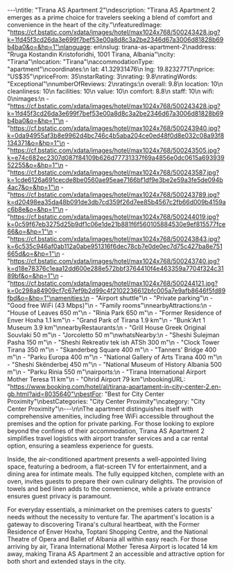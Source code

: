 ---\ntitle: "Tirana AS Apartment 2"\ndescription: "Tirana AS Apartment 2 emerges as a prime choice for travelers seeking a blend of comfort and convenience in the heart of the city."\nfeaturedImage: "https://cf.bstatic.com/xdata/images/hotel/max1024x768/500243428.jpg?k=1fd45f3cd26da3e699f7bef53e00a8d8c3a2be2346d67a3006d81828b69b4ba0&o=&hp=1"\nlanguage: en\nslug: tirana-as-apartment-2\naddress: "Rruga Kostandin Kristoforidhi, 1001 Tirana, Albania"\ncity: "Tirana"\nlocation: "Tirana"\naccommodationType: "apartment"\ncoordinates:\n  lat: 41.32931476\n  lng: 19.82327717\nprice: "US$35"\npriceFrom: 35\nstarRating: 3\nrating: 9.8\nratingWords: "Exceptional"\nnumberOfReviews: 2\nratings:\n  overall: 9.8\n  location: 10\n  cleanliness: 10\n  facilities: 10\n  value: 10\n  comfort: 8.8\n  staff: 10\n  wifi: 0\nimages:\n  - "https://cf.bstatic.com/xdata/images/hotel/max1024x768/500243428.jpg?k=1fd45f3cd26da3e699f7bef53e00a8d8c3a2be2346d67a3006d81828b69b4ba0&o=&hp=1"\n  - "https://cf.bstatic.com/xdata/images/hotel/max1024x768/500243940.jpg?k=0da94955af3b8e9962d4bc746c4b5aba204ce0ed48f0d8e032c08a93f8134371&o=&hp=1"\n  - "https://cf.bstatic.com/xdata/images/hotel/max1024x768/500243505.jpg?k=e74c682ec2307d087f84109b626d77731337f69a4856e0dc0615a69393952255&o=&hp=1"\n  - "https://cf.bstatic.com/xdata/images/hotel/max1024x768/500243587.jpg?k=1cde6126a691cecde8be0560ae95eae7166bf1df9e3be2e59a3fe5de094b4ac7&o=&hp=1"\n  - "https://cf.bstatic.com/xdata/images/hotel/max1024x768/500243789.jpg?k=d20498ea35da48b091de3db7cd359f26d7ee85b4567c2fb66d009b4159ac6b8e&o=&hp=1"\n  - "https://cf.bstatic.com/xdata/images/hotel/max1024x768/500244019.jpg?k=0c59f67eb3275d25b9df1c06e1de21b881f6f560105884530e9ef815577fce66&o=&hp=1"\n  - "https://cf.bstatic.com/xdata/images/hotel/max1024x768/500243843.jpg?k=6c535c946af0ab112a0abe951316f6dec78cb7e0de0ec7d75c427ba8e751665d&o=&hp=1"\n  - "https://cf.bstatic.com/xdata/images/hotel/max1024x768/500243740.jpg?k=d18e78376c1eaa12dd600e288e572bbf3764410f4e463359a7704f324c3189bf&o=&hp=1"\n  - "https://cf.bstatic.com/xdata/images/hotel/max1024x768/500244121.jpg?k=0c298a84909cf7c67ef9b2d99c4f2102236612bfc005a7e9afb8646f5fd89fbd&o=&hp=1"\namenities:\n  - "Airport shuttle"\n  - "Private parking"\n  - "Good free WiFi (43 Mbps)"\n  - "Family rooms"\nnearbyAttractions:\n  - "House of Leaves 650 m"\n  - "Rinia Park 650 m"\n  - "Former Residence of Enver Hoxha 1.1 km"\n  - "Grand Park of Tirana 1.9 km"\n  - "Bunk'Art 1 Museum 3.9 km"\nnearbyRestaurants:\n  - "Grill House Greek Original Souvlaki 50 m"\n  - "Jorcoletto 50 m"\nwhatsNearby:\n  - "Sheshi Sulejman Pasha 150 m"\n  - "Sheshi Rekreativ tek ish ATSh 300 m"\n  - "Clock Tower Tirana 350 m"\n  - "Skanderbeg Square 400 m"\n  - "Tanners' Bridge 400 m"\n  - "Parku Europa 400 m"\n  - "National Gallery of Arts Tirana 400 m"\n  - "Sheshi Skënderbej 450 m"\n  - "National Museum of History Albania 500 m"\n  - "Parku Rinia 550 m"\nairports:\n  - "Tirana International Airport Mother Teresa 11 km"\n  - "Ohrid Airport 79 km"\nbookingURL: "https://www.booking.com/hotel/al/tirana-apartament-in-city-center-2.en-gb.html?aid=8035640"\nbestFor: "Best for City Center Proximity"\nbestCategories: "City Center Proximity"\ncategory: "City Center Proximity"\n---\n\nThe apartment distinguishes itself with comprehensive amenities, including free WiFi accessible throughout the premises and the option for private parking. For those looking to explore beyond the confines of their accommodation, Tirana AS Apartment 2 simplifies travel logistics with airport transfer services and a car rental option, ensuring a seamless experience for guests.

Inside, the air-conditioned apartment presents a well-appointed living space, featuring a bedroom, a flat-screen TV for entertainment, and a dining area for intimate meals. The fully equipped kitchen, complete with an oven, invites guests to prepare their own culinary delights. The provision of towels and bed linen adds to the convenience, while a private entrance ensures guest privacy is paramount.

For everyday essentials, a minimarket on the premises caters to guests' needs without the necessity to venture far. The apartment's location is a gateway to discovering Tirana's cultural heartbeat, with the Former Residence of Enver Hoxha, Toptani Shopping Centre, and the National Theatre of Opera and Ballet of Albania all within easy reach. For those arriving by air, Tirana International Mother Teresa Airport is located 14 km away, making Tirana AS Apartment 2 an accessible and attractive option for both short and extended stays in the city.